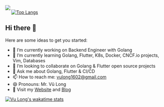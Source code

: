 <img align='left' src="https://github-readme-stats.vercel.app/api?username=lovung&count_private=true&show_icons=true">

[![Top Langs](https://github-readme-stats.vercel.app/api/top-langs/?username=lovung&hide=javascript,html,c,assembly&langs_count=10&count_private=true&exclude_repo=sortBigFile&layout=compact)](https://github.com/anuraghazra/github-readme-stats)

## Hi there 👋

Here are some ideas to get you started:

- 🔭 I’m currently working on Backend Engineer with Golang
- 🌱 I’m currently learning Golang, Flutter, K8s, Docker, CNCF.io projects, Vim, Databases
- 👯 I’m looking to collaborate on Golang & Flutter open source projects
- 💬 Ask me about Golang, Flutter & CI/CD
- 📫 How to reach me: vulong1602@gmail.com
- 😄 Pronouns: Mr. Vũ Long
- 👋 Visit my [Website](https://me.vulong.dev) and [Blog](https://blog.vulong.dev) 

[![Vu Long's wakatime stats](https://github-readme-stats.vercel.app/api/wakatime?username=lovung)](https://github.com/anuraghazra/github-readme-stats)
